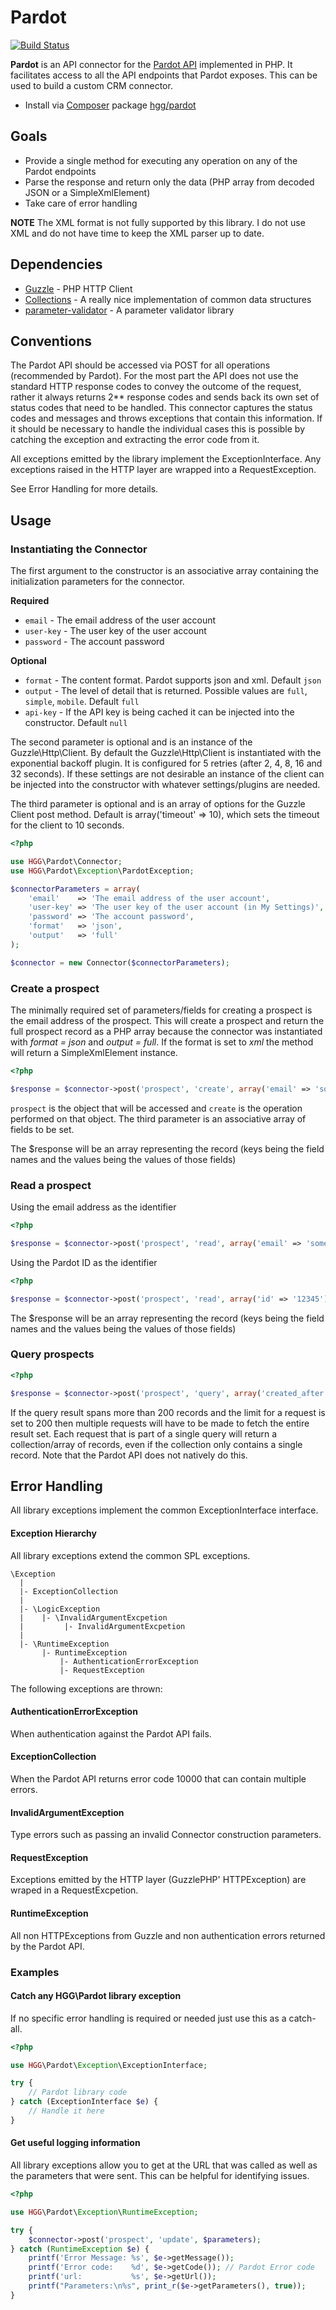 # Pardot

[![Build Status](https://travis-ci.org/hglattergotz/pardot.png)](https://travis-ci.org/hglattergotz/pardot)

**Pardot** is an API connector for the [Pardot API](http://developer.pardot.com/kb/api-version-3/introduction-table-of-contents) implemented in PHP. It facilitates
access to all the API endpoints that Pardot exposes. This can be used to build a custom CRM connector.

* Install via [Composer](http://getcomposer.org) package [hgg/pardot](https://packagist.org/packages/hgg/pardot)

## Goals

 * Provide a single method for executing any operation on any of the Pardot endpoints
 * Parse the response and return only the data (PHP array from decoded JSON or a SimpleXmlElement)
 * Take care of error handling

**NOTE** The XML format is not fully supported by this library. I do not use XML and do not have time to keep the XML parser up to date.

## Dependencies

 * [Guzzle](http://docs.guzzlephp.org/en/latest/#) - PHP HTTP Client
 * [Collections](https://github.com/IcecaveStudios/collections) - A really nice implementation of common data structures
 * [parameter-validator](https://github.com/hglattergotz/parameter-validator) - A parameter validator library

## Conventions

The Pardot API should be accessed via POST for all operations (recommended by Pardot).
For the most part the API does not use the standard HTTP response codes to convey the
outcome of the request, rather it always returns 2** response codes and sends back its
own set of status codes that need to be handled.
This connector captures the status codes and messages and throws exceptions that
contain this information. If it should be necessary to handle the individual cases
this is possible by catching the exception and extracting the error code from it.

All exceptions emitted by the library implement the ExceptionInterface. Any
exceptions raised in the HTTP layer are wrapped into a RequestException.

See Error Handling for more details.

## Usage

### Instantiating the Connector

The first argument to the constructor is an associative array containing the
initialization parameters for the connector.

**Required**

 * ```email``` - The email address of the user account
 * ```user-key``` - The user key of the user account
 * ```password``` - The account password

**Optional**

 * ```format``` - The content format. Pardot supports json and xml. Default ```json```
 * ```output``` - The level of detail that is returned. Possible values are ```full```, ```simple```, ```mobile```. Default ```full```
 * ```api-key``` - If the API key is being cached it can be injected into the constructor. Default ```null```

The second parameter is optional and is an instance of the Guzzle\Http\Client.
By default the Guzzle\Http\Client is instantiated with the exponential backoff
plugin. It is configured for 5 retries (after 2, 4, 8, 16 and 32 seconds). If
these settings are not desirable an instance of the client can be injected into
the constructor with whatever settings/plugins are needed.

The third parameter is optional and is an array of options for the Guzzle Client
post method.
Default is array('timeout' => 10), which sets the timeout for the client to 10
seconds.

```php
<?php

use HGG\Pardot\Connector;
use HGG\Pardot\Exception\PardotException;

$connectorParameters = array(
    'email'    => 'The email address of the user account',
    'user-key' => 'The user key of the user account (in My Settings)',
    'password' => 'The account password',
    'format'   => 'json',
    'output'   => 'full'
);

$connector = new Connector($connectorParameters);
```

### Create a prospect

The minimally required set of parameters/fields for creating a prospect is the
email address of the prospect.
This will create a prospect and return the full prospect record as a PHP array
because the connector was instantiated with *format = json* and *output = full*.
If the format is set to *xml* the method will return a SimpleXmlElement instance.

```php
<?php

$response = $connector->post('prospect', 'create', array('email' => 'some@example.com'));
```

```prospect``` is the object that will be accessed and ```create``` is the operation
performed on that object. The third parameter is an associative array of fields to be
set.

The $response will be an array representing the record (keys being the field names and the values being the values of those fields)

### Read a prospect

Using the email address as the identifier

```php
<?php

$response = $connector->post('prospect', 'read', array('email' => 'some@example.com'));
```

Using the Pardot ID as the identifier

```php
<?php

$response = $connector->post('prospect', 'read', array('id' => '12345'));
```

The $response will be an array representing the record (keys being the field names and the values being the values of those fields)

### Query prospects

```php
<?php

$response = $connector->post('prospect', 'query', array('created_after' => 'yesterday'));
```

If the query result spans more than 200 records and the limit for a request is set to 200
then multiple requests will have to be made to fetch the entire result set.
Each request that is part of a single query will return a collection/array of records,
even if the collection only contains a single record. Note that the Pardot API does not
natively do this.

## Error Handling

All library exceptions implement the common ExceptionInterface interface.

#### Exception Hierarchy

All library exceptions extend the common SPL exceptions.

```
\Exception
  |
  |- ExceptionCollection
  |
  |- \LogicException
  |    |- \InvalidArgumentExcpetion
  |         |- InvalidArgumentExcpetion
  |
  |- \RuntimeException
       |- RuntimeException
           |- AuthenticationErrorException
           |- RequestException
```

The following exceptions are thrown:

#### AuthenticationErrorException

When authentication against the Pardot API fails.

#### ExceptionCollection

When the Pardot API returns error code 10000 that can contain multiple errors.

#### InvalidArgumentException

Type errors such as passing an invalid Connector construction parameters.

#### RequestException

Exceptions emitted by the HTTP layer (GuzzlePHP' HTTPException) are wraped in a
RequestExcpetion.

#### RuntimeException

All non HTTPExceptions from Guzzle and non authentication errors returned by the
Pardot API.

### Examples

#### Catch any HGG\Pardot library exception

If no specific error handling is required or needed just use this as a catch-all.

```php
<?php

use HGG\Pardot\Exception\ExceptionInterface;

try {
    // Pardot library code
} catch (ExceptionInterface $e) {
    // Handle it here
}
```

#### Get useful logging information

All library exceptions allow you to get at the URL that was called as well as
the parameters that were sent. This can be helpful for identifying issues.

```php
<?php

use HGG\Pardot\Exception\RuntimeException;

try {
    $connector->post('prospect', 'update', $parameters);
} catch (RuntimeException $e) {
    printf('Error Message: %s', $e->getMessage());
    printf('Error code:    %d', $e->getCode()); // Pardot Error code
    printf('url:           %s', $e->getUrl());
    printf("Parameters:\n%s", print_r($e->getParameters(), true));
}
```
